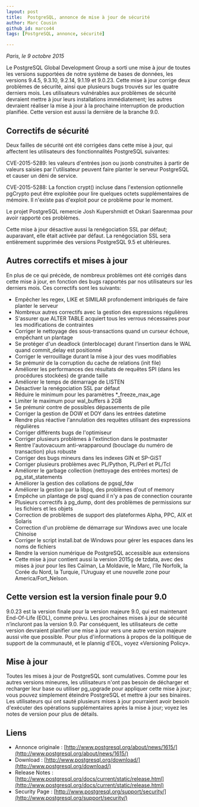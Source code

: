 ```yaml
---
layout: post
title:  PostgreSQL, annonce de mise à jour de sécurité
author: Marc Cousin
github_id: marco44
tags: [PostgreSQL, annonce, sécurité]

---
```

*Paris, le 9 octobre 2015*

Le PostgreSQL Global Development Group a sorti une mise à jour de toutes les versions supportées de notre système de bases de données, les versions 9.4.5, 9.3.10, 9.2.14, 9.1.19 et 9.0.23. Cette mise à jour corrige deux problèmes de sécurité, ainsi que plusieurs bugs trouvés sur les quatre derniers mois. 
Les utilisateurs vulnérables aux problèmes de sécurité devraient mettre à jour leurs installations immédiatement; les autres devraient réaliser la mise à jour à la prochaine interruption de production planifiée. 
Cette version est aussi la dernière de la branche 9.0.


<!--MORE-->

## Correctifs de sécurité

Deux failles de sécurité ont été corrigées dans cette mise à jour, qui affectent les utilisateurs des fonctionnalités PostgreSQL suivantes:

CVE-2015-5289: les valeurs d'entrées json ou jsonb construites à partir de valeurs saisies par l'utilisateur peuvent faire planter le serveur PostgreSQL et causer un déni de service.

CVE-2015-5288: La fonction crypt() incluse dans l'extension optionnelle pgCrypto peut être exploitée pour lire quelques octets supplémentaires de mémoire. Il n'existe pas d'exploit pour ce problème pour le moment.

Le projet PostgreSQL remercie Josh Kupershmidt et Oskari Saarenmaa pour avoir rapporté ces problèmes.

Cette mise à jour désactive aussi la renégociation SSL par défaut; auparavant, elle était activée par défaut. La renégociation SSL sera entièrement supprimée des versions PostgreSQL 9.5 et ultérieures.

## Autres correctifs et mises à jour

En plus de ce qui précède, de nombreux problèmes ont été corrigés dans cette mise à jour, en fonction des bugs rapportés par nos utilisateurs sur les derniers mois. Ces correctifs sont les suivants:

  * Empêcher les regex, LIKE et SIMILAR profondement imbriqués de faire planter le serveur
  * Nombreux autres correctifs avec la gestion des expressions régulières
  * S'assurer que ALTER TABLE acquiert tous les verrous nécessaires pour les modifications de contraintes
  * Corriger le nettoyage des sous-transactions quand un curseur échoue, empêchant un plantage
  * Se protéger d'un deadlock (interblocage) durant l'insertion dans le WAL quand commit_delay est positionné
  * Corriger le verrouillage durant la mise à jour des vues modifiables
  * Se prémunir de la corruption du cache de relations (init file)
  * Améliorer les performances des résultats de requêtes SPI (dans les procédures stockées) de grande taille
  * Améliorer le temps de démarrage de LISTEN
  * Désactiver la renégociation SSL par défaut
  * Réduire le minimum pour les paramètres *_freeze_max_age
  * Limiter le maximum pour wal_buffers à 2GB
  * Se prémunir contre de possibles dépassements de pile
  * Corriger la gestion de DOW et DOY dans les entrées datetime
  * Rendre plus réactive l'annulation des requêtes utilisant des expressions régulières
  * Corriger différents bugs de l'optimiseur
  * Corriger plusieurs problèmes à l'extinction dans le postmaster
  * Rentre l'autovacuum anti-wrapparound (bouclage du numéro de transaction) plus robuste
  * Corriger des bugs mineurs dans les indexes GIN et SP-GiST
  * Corriger plusieurs problèmes avec PL/Python, PL/Perl et PL/Tcl
  * Améliorer le garbage collection (nettoyage des entrées mortes) de pg_stat_statements
  * Améliorer la gestion des collations de pgsql_fdw
  * Améliorer la gestion par la libpq, des problèmes d'out of memory
  * Empêche un plantage de psql quand il n'y a pas de connection courante
  * Plusieurs correctifs à pg_dump, dont des problèmes de permissions sur les fichiers et les objets
  * Correction de problèmes de support des plateformes Alpha, PPC, AIX et Solaris
  * Correction d'un problème de démarrage sur Windows avec une locale Chinoise
  * Corriger le script install.bat de Windows pour gérer les espaces dans les noms de fichiers
  * Rendre la version numérique de PostgreSQL accessible aux extensions
  * Cette mise à jour contient aussi la version 2015g de tzdata, avec des mises à jour pour les Iles Caïman, La Moldavie, le Marc, l'île Norfolk, la Corée du Nord, la Turquie, l'Uruguay et une nouvelle zone pour America/Fort_Nelson.

## Cette version est la version finale pour 9.0

9.0.23 est la version finale pour la version majeure 9.0, qui est maintenant End-Of-Life (EOL), comme prévu. Les prochaines mises à jour de sécurité n’incluront pas la version 9.0. Par conséquent, les utilisateurs de cette version devraient planifier une mise à jour vers une autre version majeure aussi vite que possible. Pour plus d'informations à propos de la politique de support de la communauté, et le plannig d'EOL, voyez «Versioning Policy».

## Mise à jour

Toutes les mises à jour de PostgreSQL sont cumulatives. Comme pour les autres versions mineures, les utilisateurs n'ont pas besoin de décharger et recharger leur base ou utiliser pg_upgrade pour appliquer cette mise à jour; vous pouvez simplement éteindre PostgreSQL et mettre à jour ses binaires. Les utilisateurs qui ont sauté plusieurs mises à jour pourraient avoir besoin d'exécuter des opérations supplémentaires après la mise à jour; voyez les notes de version pour plus de détails.

## Liens

  * Annonce originale : [http://www.postgresql.org/about/news/1615/](http://www.postgresql.org/about/news/1615/)
  * Download :  [http://www.postgresql.org/download/](http://www.postgresql.org/download/)
  * Release Notes :  [http://www.postgresql.org/docs/current/static/release.html](http://www.postgresql.org/docs/current/static/release.html)
  * Security Page :  [http://www.postgresql.org/support/security/](http://www.postgresql.org/support/security/)
